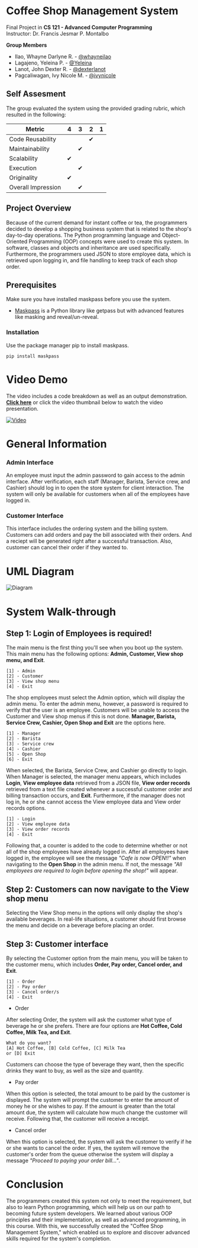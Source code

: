 # Coffee Shop Management System

Final Project in **CS 121 - Advanced Computer Programming**   
Instructor: Dr. Francis Jesmar P. Montalbo

**Group Members**
 - Ilao, Whayne Darlyne R. -
[@whayneilao](https://www.github.com/whayneilao)
 - Lagajeno, Yeleina P. -
[@Yeleina](https://www.github.com/Yeleina)
 - Lanot, John Dexter R. -
[@dexterlanot](https://www.github.com/dexterlanot)
 - Pagcaliwagan, Ivy Nicole M. -
[@ivynicole](https://www.github.com/ivynicole)

## Self Assesment

The group evaluated the system using the provided grading rubric, which resulted in the following:

| Metric             	| 4 	| 3 	| 2 	| 1 	|
|--------------------	|---	|---	|---	|---	|
| Code Reusability   	|   	|    	| ✔     |   	|
| Maintainability    	|   	| ✔ 	|   	|   	|
| Scalability        	| ✔ 	|   	|   	|   	|
| Execution          	|   	| ✔ 	|   	|   	|
| Originality        	| ✔ 	|   	|   	|   	|
| Overall Impression 	|    	| ✔  	|   	|   	|

## Project Overview

Because of the current demand for instant coffee or tea, the programmers decided to develop a shopping business system that is related to the shop's day-to-day operations. The Python programming language and Object-Oriented Programming (OOP) concepts were used to create this system. In software, classes and objects and inheritance are used specifically. Furthermore, the programmers used JSON to store employee data, which is retrieved upon logging in, and file handling to keep track of each shop order.

## Prerequisites
Make sure you have installed maskpass before you use the system.

 - [Maskpass](https://pypi.org/project/maskpass/) is a Python library like getpass but with advanced features like masking and reveal/un-reveal. 


### Installation
Use the package manager pip to install maskpass.

```
pip install maskpass
```
# Video Demo

The video includes a code breakdown as well as an output demonstration. [**Click here**](https://youtu.be/sy2JWudIQ9I) or click the video thumbnail below to watch the video presentation.

[![Video](https://img.youtube.com/vi/sy2JWudIQ9I/maxresdefault.jpg)](https://youtu.be/sy2JWudIQ9I)

# General Information

### Admin Interface

An employee must input the admin password to gain access to the admin interface. After verification, each staff (Manager, Barista, Service crew, and Cashier) should log in to open the store system for client interaction. The system will only be available for customers when all of the employees have logged in.

### Customer Interface

This interface includes the ordering system and the billing system. Customers can add orders and pay the bill associated with their orders. And a reciept will be generated right after a successful transaction. Also, customer can cancel their order if they wanted to.

# UML Diagram
![Diagram](images/CSMS-UML.png "UML Diagram")

# System Walk-through
## Step 1: Login of Employees is required!

The main menu is the first thing you'll see when you boot up the system. This main menu has the following options: **Admin, Customer, View shop menu, and Exit**.   

```
[1] - Admin
[2] - Customer
[3] - View shop menu
[4] - Exit
```

The shop employees must select the Admin option, which will display the admin menu. To enter the admin menu, however, a password is required to verify that the user is an employee. Customers will be unable to access the Customer and View shop menus if this is not done. **Manager, Barista, Service Crew, Cashier, Open Shop and Exit** are the options here. 

```
[1] - Manager
[2] - Barista
[3] - Service crew
[4] - Cashier
[5] - Open Shop
[6] - Exit
```
When selected, the Barista, Service Crew, and Cashier go directly to login. When Manager is selected, the manager menu appears, which includes **Login**, **View employee data** retrieved from a JSON file, **View order records** retrieved from a text file created whenever a successful customer order and billing transaction occurs, and **Exit**. Furthermore, if the manager does not log in, he or she cannot access the View employee data and View order records options.

```
[1] - Login
[2] - View employee data
[3] - View order records
[4] - Exit
```
Following that, a counter is added to the code to determine whether or not all of the shop employees have already logged in. After all employees have logged in, the employee will see the message *"Cafe is now OPEN!!"* when navigating to the **Open Shop** in the admin menu. If not, the message *"All employees are required to login before opening the shop!"* will appear.

## Step 2: Customers can now navigate to the View shop menu

Selecting the View Shop menu in the options will only display the shop's available beverages. In real-life situations, a customer should first browse the menu and decide on a beverage before placing an order.

## Step 3: Customer interface

By selecting the Customer option from the main menu, you will be taken to the customer menu, which includes **Order, Pay order, Cancel order, and Exit**.

```
[1] - Order
[2] - Pay order
[3] - Cancel order/s
[4] - Exit
```
* Order

After selecting Order, the system will ask the customer what type of beverage he or she prefers. There are four options are **Hot Coffee, Cold Coffee, Milk Tea, and Exit**.

```
What do you want?
[A] Hot Coffee, [B] Cold Coffee, [C] Milk Tea
or [D] Exit
```
Customers can choose the type of beverage they want, then the specific drinks they want to buy, as well as the size and quantity.

* Pay order

When this option is selected, the total amount to be paid by the customer is displayed. The system will prompt the customer to enter the amount of money he or she wishes to pay. If the amount is greater than the total amount due, the system will calculate how much change the customer will receive. Following that, the customer will receive a receipt.

* Cancel order

When this option is selected, the system will ask the customer to verify if he or she wants to cancel the order. If yes, the system will remove the customer's order from the queue otherwise the system will display a message *"Proceed to paying your order bill..."*.

# Conclusion

The programmers created this system not only to meet the requirement, but also to learn Python programming, which will help us on our path to becoming future system developers. We learned about various OOP principles and their implementation, as well as advanced programming, in this course. With this, we successfully created the "Coffee Shop Management System," which enabled us to explore and discover advanced skills required for the system's completion.